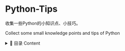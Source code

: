 # Python-Tips

收集一些Python的小知识点、小技巧。

Collect some small knowledge points and tips of Python

<details>
  <summary> 📠 目录 Content</summary>
  
  - 001-一行写if-else  
  - 002-提取字典的key 和 value  
  - 003-分割字符-从右边开始rsplit  
  - 004-在csv中写入固定数据-字典-行-表头-解决空行  
  - 005-爬虫-关闭安全验证verify和安全警告  
  - 006-爬虫-中文乱码的解决方法
  - 007-保留几位小数
  - 008-join拼接列表成字符串-即split用法
  - 009-循环遍历两个列表
  - 010-去掉左右多余的字符-strip
  - 011-csv写入中文乱码-utf-8-sig
  - 012-一行打印-还能进行分行显示
  - 013-特殊字符不转义加r
  - 014-BeautifulSoup-基本语法
  - 015-多线程基本方法
  - 016-关于时间time转换
  - 017-webrowser自动打开系统默认浏览器（自带库）
  - 018-把数转成二进制或者其他进制
  - 019-xpath新知识-模糊匹配-大于第几个的position-通过文本定位
  - 020-格式化输出f-string字符串-居中等
  - 021-函数的参数类型注释-和返回注释
  - 022-将列表或元组或字典中的多个元素进行函数传参
  - 023-函数定长和不定长参数
  - 024-匿名函数lamda基本方法
  - 025-打印进度条-不换行(原位打印)-从行首打印反斜杠r
  - 026-格式化字符串format的另一种用法
  - 027-字符串转base64编码-解码
  
</details>
